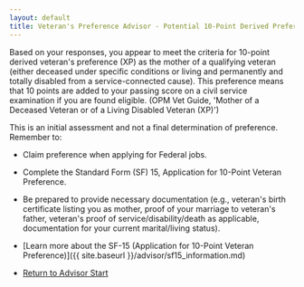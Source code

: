 ```yaml
---
layout: default
title: Veteran's Preference Advisor - Potential 10-Point Derived Preference (XP) - Mother
---
```


Based on your responses, you appear to meet the criteria for 10-point derived veteran's preference (XP) as the mother of a qualifying veteran (either deceased under specific conditions or living and permanently and totally disabled from a service-connected cause). This preference means that 10 points are added to your passing score on a civil service examination if you are found eligible. (OPM Vet Guide, 'Mother of a Deceased Veteran or of a Living Disabled Veteran (XP)')

This is an initial assessment and not a final determination of preference. Remember to:
* Claim preference when applying for Federal jobs.
* Complete the Standard Form (SF) 15, Application for 10-Point Veteran Preference.
* Be prepared to provide necessary documentation (e.g., veteran's birth certificate listing you as mother, proof of your marriage to veteran's father, veteran's proof of service/disability/death as applicable, documentation for your current marital/living status).

* [Learn more about the SF-15 (Application for 10-Point Veteran Preference)]({{ site.baseurl }}/advisor/sf15_information.md)
* [Return to Advisor Start](./start.md)
